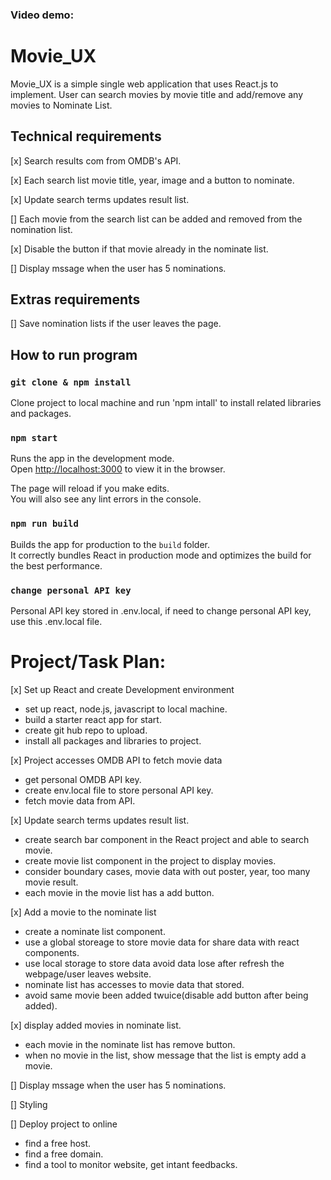 ### Video demo:


# Movie_UX 

Movie_UX is a simple single web application that uses React.js to implement. 
User can search movies by movie title and add/remove any movies to Nominate List.

## Technical requirements

[x] Search results com from OMDB's API.

[x] Each search list movie title, year, image and a button to nominate.

[x] Update search terms updates result list.

[] Each movie from the search list can be added and removed from the nomination list.

[x] Disable the button if that movie already in the nominate list.

[] Display mssage when the user has 5 nominations.

## Extras requirements

[] Save nomination lists if the user leaves the page.

## How to run program

### `git clone & npm install`

Clone project to local machine and run 'npm intall' to install related libraries and packages.

### `npm start`

Runs the app in the development mode.\
Open [http://localhost:3000](http://localhost:3000) to view it in the browser.

The page will reload if you make edits.\
You will also see any lint errors in the console.

### `npm run build`

Builds the app for production to the `build` folder.\
It correctly bundles React in production mode and optimizes the build for the best performance.

### `change personal API key`

Personal API key stored in .env.local, if need to change personal API key, use this .env.local file.

# Project/Task Plan:

[x] Set up React and create Development environment
- set up react, node.js, javascript to local machine.
- build a starter react app for start.
- create git hub repo to upload.
- install all packages and libraries to project.

[x] Project accesses OMDB API to fetch movie data
- get personal OMDB API key.
- create env.local file to store personal API key.
- fetch movie data from API.

[x] Update search terms updates result list.
- create search bar component in the React project and able to search movie.
- create movie list component in the project to display movies.
- consider boundary cases, movie data with out poster, year, too many movie result.
- each movie in the movie list has a add button.

[x] Add a movie to the nominate list
- create a nominate list component.
- use a global storeage to store movie data for share data with react components.
- use local storage to store data avoid data lose after refresh the webpage/user leaves website.
- nominate list has accesses to movie data that stored.
- avoid same movie been added twuice(disable add button after being added).


[x] display added movies in nominate list.
- each movie in the nominate list has remove button.
- when no movie in the list, show message that the list is empty add a movie.


[] Display mssage when the user has 5 nominations.

[] Styling 

[] Deploy project to online
- find a free host.
- find a free domain.
- find a tool to monitor website, get intant feedbacks.
